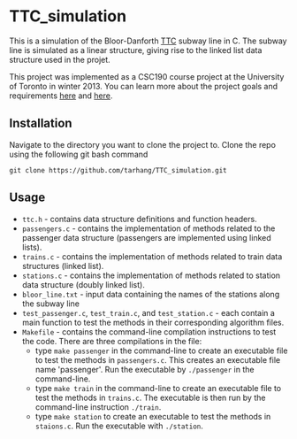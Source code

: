 # TTC_simulation
This is a simulation of the Bloor-Danforth [TTC](http://www.ttc.ca/) subway line in C. The subway line is simulated as a linear structure, giving rise to the linked list data structure used in the projet. 

This project was implemented as a CSC190 course project at the University of Toronto in winter 2013. You can learn more about the project goals and requirements [here](http://www.cs.toronto.edu/~patitsas/cs190/lab3.html) and [here](http://www.cs.toronto.edu/~patitsas/cs190/lab4.html). 

## Installation
Navigate to the directory you want to clone the project to. Clone the repo using the following git bash command
```
git clone https://github.com/tarhang/TTC_simulation.git
```

## Usage

* `ttc.h` - contains data structure definitions and function headers.
* `passengers.c` - contains the implementation of methods related to the passenger data structure (passengers are implemented using linked lists).
* `trains.c` - contains the implementation of methods related to train data structures (linked list).
* `stations.c` - contains the implementation of methods related to station data structure (doubly linked list).
* `bloor_line.txt` - input data containing the names of the stations along the subway line
* `test_passenger.c`, `test_train.c`, and `test_station.c` - each contain a main function to test the methods in their corresponding algorithm files.
* `Makefile` - contains the command-line compilation instructions to test the code. There are three compilations in the file:
  * type `make passenger` in the command-line to create an executable file to test the methods in `passengers.c`. This creates an executable file name 'passenger'. Run the executable by `./passenger` in the command-line.
  * type `make train` in the command-line to create an executable file to test the methods in `trains.c`. The executable is then run by the command-line instruction `./train`.
  * type `make station` to create an executable to test the methods in `staions.c`. Run the executable with `./station`.

